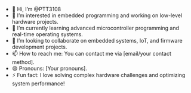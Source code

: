 - 👋 Hi, I’m @PTT3108
- 👀 I’m interested in embedded programming and working on low-level hardware projects.
- 🌱 I’m currently learning advanced microcontroller programming and real-time operating systems.
- 💞️ I’m looking to collaborate on embedded systems, IoT, and firmware development projects.
- 📫 How to reach me: You can contact me via [email/your contact method].
- 😄 Pronouns: [Your pronouns].
- ⚡ Fun fact: I love solving complex hardware challenges and optimizing system performance!
      

<!---
PTT3108/PTT3108 is a ✨ special ✨ repository because its `README.md` (this file) appears on your GitHub profile.
You can click the Preview link to take a look at your changes.
--->
